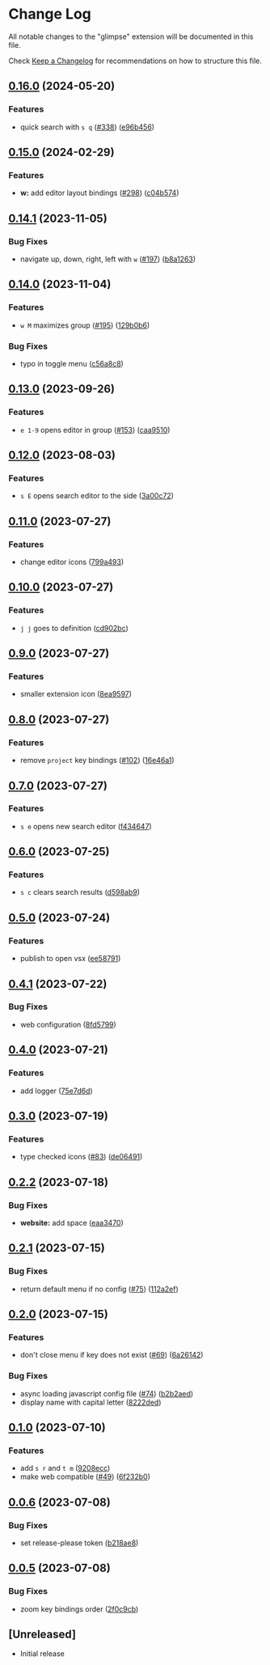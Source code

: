 # Change Log

All notable changes to the "glimpse" extension will be documented in this file.

Check [Keep a Changelog](http://keepachangelog.com/) for recommendations on how to structure this file.

## [0.16.0](https://github.com/MarcoIeni/glimpse/compare/v0.15.0...v0.16.0) (2024-05-20)


### Features

* quick search with `s q` ([#338](https://github.com/MarcoIeni/glimpse/issues/338)) ([e96b456](https://github.com/MarcoIeni/glimpse/commit/e96b45672a9b9047d656c7d51db4a4094ed9ad08))

## [0.15.0](https://github.com/MarcoIeni/glimpse/compare/v0.14.1...v0.15.0) (2024-02-29)


### Features

* **w:** add editor layout bindings ([#298](https://github.com/MarcoIeni/glimpse/issues/298)) ([c04b574](https://github.com/MarcoIeni/glimpse/commit/c04b574aa5fcbfa6543abf47e2eeebb84d337300))

## [0.14.1](https://github.com/MarcoIeni/glimpse/compare/v0.14.0...v0.14.1) (2023-11-05)


### Bug Fixes

* navigate up, down, right, left with `w` ([#197](https://github.com/MarcoIeni/glimpse/issues/197)) ([b8a1263](https://github.com/MarcoIeni/glimpse/commit/b8a1263480471c94bf8c6ea1fc06a3c23c348dd2))

## [0.14.0](https://github.com/MarcoIeni/glimpse/compare/v0.13.0...v0.14.0) (2023-11-04)


### Features

* `w M` maximizes group ([#195](https://github.com/MarcoIeni/glimpse/issues/195)) ([129b0b6](https://github.com/MarcoIeni/glimpse/commit/129b0b605a1b031c741bedc77ba1c360ca0e2485))


### Bug Fixes

* typo in toggle menu ([c56a8c8](https://github.com/MarcoIeni/glimpse/commit/c56a8c8ec07083fd01bbddd38e1999b169cb7638))

## [0.13.0](https://github.com/MarcoIeni/glimpse/compare/v0.12.0...v0.13.0) (2023-09-26)


### Features

* `e 1-9` opens editor in group ([#153](https://github.com/MarcoIeni/glimpse/issues/153)) ([caa9510](https://github.com/MarcoIeni/glimpse/commit/caa9510f37377265fa1a2b90af95aada76c06b80))

## [0.12.0](https://github.com/MarcoIeni/glimpse/compare/v0.11.0...v0.12.0) (2023-08-03)


### Features

* `s E` opens search editor to the side ([3a00c72](https://github.com/MarcoIeni/glimpse/commit/3a00c7273ebcf37e142e374e88ba539f210a5bd8))

## [0.11.0](https://github.com/MarcoIeni/glimpse/compare/v0.10.0...v0.11.0) (2023-07-27)


### Features

* change editor icons ([799a493](https://github.com/MarcoIeni/glimpse/commit/799a493f0e5239ec8080729b38a9cb0984fe7ec7))

## [0.10.0](https://github.com/MarcoIeni/glimpse/compare/v0.9.0...v0.10.0) (2023-07-27)


### Features

* `j j` goes to definition ([cd902bc](https://github.com/MarcoIeni/glimpse/commit/cd902bc2423823970500bd037b13f13e75c69543))

## [0.9.0](https://github.com/MarcoIeni/glimpse/compare/v0.8.0...v0.9.0) (2023-07-27)


### Features

* smaller extension icon ([8ea9597](https://github.com/MarcoIeni/glimpse/commit/8ea95977733f93931ae4fe32dd36d9589f546cd5))

## [0.8.0](https://github.com/MarcoIeni/glimpse/compare/v0.7.0...v0.8.0) (2023-07-27)


### Features

* remove `project` key bindings ([#102](https://github.com/MarcoIeni/glimpse/issues/102)) ([16e46a1](https://github.com/MarcoIeni/glimpse/commit/16e46a19ca2bc67b36a040a4bc0bca67c3079762))

## [0.7.0](https://github.com/MarcoIeni/glimpse/compare/v0.6.0...v0.7.0) (2023-07-27)


### Features

* `s e` opens new search editor ([f434647](https://github.com/MarcoIeni/glimpse/commit/f4346476bbe1220cf5850a61a4b30160bf245539))

## [0.6.0](https://github.com/MarcoIeni/glimpse/compare/v0.5.0...v0.6.0) (2023-07-25)


### Features

* `s c` clears search results ([d598ab9](https://github.com/MarcoIeni/glimpse/commit/d598ab93a44b9d2b5c1efd49ad87316ed65aff96))

## [0.5.0](https://github.com/MarcoIeni/glimpse/compare/v0.4.1...v0.5.0) (2023-07-24)


### Features

* publish to open vsx ([ee58791](https://github.com/MarcoIeni/glimpse/commit/ee587916ad2841f5abe02c140a842202cf5e0b0a))

## [0.4.1](https://github.com/MarcoIeni/glimpse/compare/v0.4.0...v0.4.1) (2023-07-22)


### Bug Fixes

* web configuration ([8fd5799](https://github.com/MarcoIeni/glimpse/commit/8fd5799d60026a642e113931456388e1659a270c))

## [0.4.0](https://github.com/MarcoIeni/glimpse/compare/v0.3.0...v0.4.0) (2023-07-21)


### Features

* add logger ([75e7d6d](https://github.com/MarcoIeni/glimpse/commit/75e7d6d30975fd4174353122fcf242fb22528a55))

## [0.3.0](https://github.com/MarcoIeni/glimpse/compare/v0.2.2...v0.3.0) (2023-07-19)


### Features

* type checked icons ([#83](https://github.com/MarcoIeni/glimpse/issues/83)) ([de06491](https://github.com/MarcoIeni/glimpse/commit/de06491e6e70ec1febfac08f8cda83dde26a597b))

## [0.2.2](https://github.com/MarcoIeni/glimpse/compare/v0.2.1...v0.2.2) (2023-07-18)


### Bug Fixes

* **website:** add space ([eaa3470](https://github.com/MarcoIeni/glimpse/commit/eaa347064bb2999f8bc2c6b5c1735b8762f23ecb))

## [0.2.1](https://github.com/MarcoIeni/glimpse/compare/v0.2.0...v0.2.1) (2023-07-15)


### Bug Fixes

* return default menu if no config ([#75](https://github.com/MarcoIeni/glimpse/issues/75)) ([112a2ef](https://github.com/MarcoIeni/glimpse/commit/112a2efcdaf60d770fab7f7d21cae41f75516bf9))

## [0.2.0](https://github.com/MarcoIeni/glimpse/compare/v0.1.0...v0.2.0) (2023-07-15)


### Features

* don't close menu if key does not exist ([#69](https://github.com/MarcoIeni/glimpse/issues/69)) ([6a26142](https://github.com/MarcoIeni/glimpse/commit/6a2614247ab0452ba8e9248f298355d433f07032))


### Bug Fixes

* async loading javascript config file ([#74](https://github.com/MarcoIeni/glimpse/issues/74)) ([b2b2aed](https://github.com/MarcoIeni/glimpse/commit/b2b2aede5b3cd48b4c31b24f5b1fed8b25fcc51d))
* display name with capital letter ([8222ded](https://github.com/MarcoIeni/glimpse/commit/8222dedec9260cdbde44abde552421bc43730cd4))

## [0.1.0](https://github.com/MarcoIeni/glimpse/compare/v0.0.6...v0.1.0) (2023-07-10)


### Features

* add `s r` and `t m` ([9208ecc](https://github.com/MarcoIeni/glimpse/commit/9208ecc73f07ac74e502f16e4a77c30e23c0e8d2))
* make web compatible ([#49](https://github.com/MarcoIeni/glimpse/issues/49)) ([6f232b0](https://github.com/MarcoIeni/glimpse/commit/6f232b0ba336f24f7a0ae0b935cb9820128d2e43))

## [0.0.6](https://github.com/MarcoIeni/glimpse/compare/v0.0.5...v0.0.6) (2023-07-08)


### Bug Fixes

* set release-please token ([b218ae8](https://github.com/MarcoIeni/glimpse/commit/b218ae81cb326b30d6777d453dd68f01aba93b26))

## [0.0.5](https://github.com/MarcoIeni/glimpse/compare/v0.0.4...v0.0.5) (2023-07-08)


### Bug Fixes

* zoom key bindings order ([2f0c9cb](https://github.com/MarcoIeni/glimpse/commit/2f0c9cb9f68a433646d4282c769d7238a7098fb6))

## [Unreleased]

- Initial release
